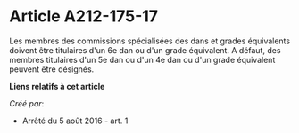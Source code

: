 # Article A212-175-17

Les membres des commissions spécialisées des dans et grades équivalents doivent être titulaires d'un 6e dan ou d'un grade
équivalent. A défaut, des membres titulaires d'un 5e dan ou d'un 4e dan ou d'un grade équivalent peuvent être désignés.

**Liens relatifs à cet article**

_Créé par_:

  - Arrêté du 5 août 2016 - art. 1
